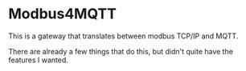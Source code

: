 # Modbus4MQTT

This is a gateway that translates between modbus TCP/IP and MQTT.

There are already a few things that do this, but didn't quite have the features I wanted.